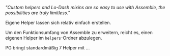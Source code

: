 _"Custom helpers and Lo-Dash mixins are so easy to use with Assemble, the possibilities are truly limitless."_

Eigene Helper lassen sich relativ einfach erstellen. 

Um den Funktionsumfang von Assemble zu erweitern, reicht es, einen eigenen Helper im `helpers`-Ordner abzulegen.

PG bringt standardmäßig 7 Helper mit ... 